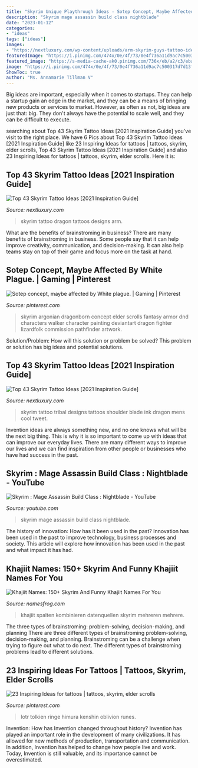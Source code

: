 ```yaml
---
title: "Skyrim Unique Playthrough Ideas - Sotep Concept, Maybe Affected By White Plague."
description: "Skyrim mage assassin build class nightblade"
date: "2023-01-12"
categories:
- "ideas"
tags: ["ideas"]
images:
- "https://nextluxury.com/wp-content/uploads/arm-skyrim-guys-tattoo-ideas.jpg"
featuredImage: "https://i.pinimg.com/474x/0e/4f/73/0e4f736a11d9ac7c500317d7d13f9c98--tolkien-tattoo-lotr-tattoo.jpg"
featured_image: "https://s-media-cache-ak0.pinimg.com/736x/eb/a2/c3/eba2c33a6473f777115de9be5e765055--skyrim-art-skyrim-concept-art.jpg"
image: "https://i.pinimg.com/474x/0e/4f/73/0e4f736a11d9ac7c500317d7d13f9c98--tolkien-tattoo-lotr-tattoo.jpg"
ShowToc: true
author: "Ms. Annamarie Tillman V"
---
```



Big ideas are important, especially when it comes to startups. They can help a startup gain an edge in the market, and they can be a means of bringing new products or services to market. However, as often as not, big ideas are just that: big. They don't always have the potential to scale well, and they can be difficult to execute.

	

		
searching about Top 43 Skyrim Tattoo Ideas [2021 Inspiration Guide] you've visit to the right place. We have 6 Pics about Top 43 Skyrim Tattoo Ideas [2021 Inspiration Guide] like 23 Inspiring Ideas for tattoos | tattoos, skyrim, elder scrolls, Top 43 Skyrim Tattoo Ideas [2021 Inspiration Guide] and also 23 Inspiring Ideas for tattoos | tattoos, skyrim, elder scrolls. Here it is:
		
    
## Top 43 Skyrim Tattoo Ideas [2021 Inspiration Guide]

<img loading=lazy src="https://nextluxury.com/wp-content/uploads/arm-skyrim-guys-tattoo-ideas.jpg" onerror="this.onerror=null;this.src='https://tse3.mm.bing.net/th?id=OIP.Ls0hSDFpoHUV7h1cvT9oCgHaHa&amp;pid=15.1';" alt="Top 43 Skyrim Tattoo Ideas [2021 Inspiration Guide]">

_Source: nextluxury.com_

>skyrim tattoo dragon tattoos designs arm. 

	

What are the benefits of brainstroming in business?
There are many benefits of brainstroming in business. Some people say that it can help improve creativity, communication, and decision-making. It can also help teams stay on top of their game and focus more on the task at hand.

    
## Sotep Concept, Maybe Affected By White Plague. | Gaming | Pinterest

<img loading=lazy src="https://s-media-cache-ak0.pinimg.com/736x/eb/a2/c3/eba2c33a6473f777115de9be5e765055--skyrim-art-skyrim-concept-art.jpg" onerror="this.onerror=null;this.src='https://tse3.mm.bing.net/th?id=OIP.uzQBGBHQYYDnBUMDfoWrsgHaLa&amp;pid=15.1';" alt="Sotep concept, maybe affected by White plague. | Gaming | Pinterest">

_Source: pinterest.com_

>skyrim argonian dragonborn concept elder scrolls fantasy armor dnd characters walker character painting deviantart dragon fighter lizardfolk commission pathfinder artwork. 

	

Solution/Problem: How will this solution or problem be solved?
This problem or solution has big ideas and potential solutions.

    
## Top 43 Skyrim Tattoo Ideas [2021 Inspiration Guide]

<img loading=lazy src="https://nextluxury.com/wp-content/uploads/shoulder-blade-tribal-mens-skyrim-tattoo-ideas.jpg" onerror="this.onerror=null;this.src='https://tse4.mm.bing.net/th?id=OIP.rfGjnfhkT1ghmJCJRzk5WQHaHa&amp;pid=15.1';" alt="Top 43 Skyrim Tattoo Ideas [2021 Inspiration Guide]">

_Source: nextluxury.com_

>skyrim tattoo tribal designs tattoos shoulder blade ink dragon mens cool tweet. 

	

Invention ideas are always something new, and no one knows what will be the next big thing. This is why it is so important to come up with ideas that can improve our everyday lives. There are many different ways to improve our lives and we can find inspiration from other people or businesses who have had success in the past.

    
## Skyrim : Mage Assassin Build Class : Nightblade - YouTube

<img loading=lazy src="https://i.ytimg.com/vi/_QsWdABNfKg/maxresdefault.jpg" onerror="this.onerror=null;this.src='https://tse2.mm.bing.net/th?id=OIP.cRh2iBVOVxZ-8rWjwcZ2QgHaEK&amp;pid=15.1';" alt="Skyrim : Mage Assassin Build Class : Nightblade - YouTube">

_Source: youtube.com_

>skyrim mage assassin build class nightblade. 

	

The history of innovation: How has it been used in the past?
Innovation has been used in the past to improve technology, business processes and society. This article will explore how innovation has been used in the past and what impact it has had.

    
## Khajiit Names: 150+ Skyrim And Funny Khajiit Names For You

<img loading=lazy src="https://namesfrog.com/wp-content/uploads/2021/06/khajiit-names-1.png" onerror="this.onerror=null;this.src='https://tse1.mm.bing.net/th?id=OIP.7Wzcf46pItOjmda2rTkX6QHaE8&amp;pid=15.1';" alt="Khajiit Names: 150+ Skyrim And Funny Khajiit Names For You">

_Source: namesfrog.com_

>khajiit spalten kombinieren datenquellen skyrim mehreren mehrere. 

	

The three types of brainstroming: problem-solving, decision-making, and planning
There are three different types of brainstroming problem-solving, decision-making, and planning. Brainstroming can be a challenge when trying to figure out what to do next. The different types of brainstroming problems lead to different solutions.

    
## 23 Inspiring Ideas For Tattoos | Tattoos, Skyrim, Elder Scrolls

<img loading=lazy src="https://i.pinimg.com/474x/0e/4f/73/0e4f736a11d9ac7c500317d7d13f9c98--tolkien-tattoo-lotr-tattoo.jpg" onerror="this.onerror=null;this.src='https://tse4.mm.bing.net/th?id=OIP.1c4IaA6D3xQC0wcJN_5BDQAAAA&amp;pid=15.1';" alt="23 Inspiring Ideas for tattoos | tattoos, skyrim, elder scrolls">

_Source: pinterest.com_

>lotr tolkien ringe himura kenshin oblivion runes. 

	

Invention: How has Invention changed throughout history?
Invention has played an important role in the development of many civilizations. It has allowed for new methods of production, transportation and communication. In addition, Invention has helped to change how people live and work. Today, Invention is still valuable, and its importance cannot be overestimated.

